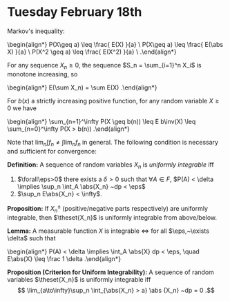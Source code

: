 # Tuesday February 18th

Markov's inequality:

\begin{align*}
P(X\geq a) \leq \frac{ E(X) }{a} \\
P(X\geq a) \leq \frac{ E(\abs X) }{a} \\
P(X^2 \geq a) \leq \frac{ E(X^2) }{a} \\
.\end{align*}

For any sequence $X_n\geq 0$, the sequence $S_n = \sum_{i=1}^n X_i$ is monotone increasing, so

\begin{align*}
E(\sum X_n) = \sum E(X)
.\end{align*}

For $b(x)$ a strictly increasing positive function, for any random variable $X\geq 0$ we have

\begin{align*}
\sum_{n=1}^\infty P(X \geq b(n)) \leq E b\inv(X) \leq \sum_{n=0}^\infty P(X > b(n))
.\end{align*}

Note that $\lim_n \int f_n \neq \int \lim_n f_n$ in general.
The following condition is necessary and sufficient for convergence:

**Definition:**
A sequence of random variables $X_n$ is *uniformly integrable* iff 

1. $\forall\eps>0$ there exists a $\delta > 0$ such that $\forall A\in F$, $P(A) < \delta \implies \sup_n \int_A \abs{X_n} ~dp < \eps$
2. $\sup_n E\abs{X_n} < \infty$.

**Proposition:**
If $X_n^{\pm}$ (positive/negative parts respectively) are uniformly integrable, then $\theset{X_n}$ is uniformly integrable from above/below.

**Lemma:**
A measurable function $X$ is integrable $\iff$ for all $\eps,~\exists \delta$ such that

\begin{align*}
P(A) < \delta \implies \int_A \abs{X} dp < \eps, \quad E\abs{X} \leq \frac 1 \delta
.\end{align*}

**Proposition (Criterion for Uniform Integrability):**
A sequence of random variables $\theset{X_n}$ is uniformly integrable iff 
$$
\lim_{a\to\infty}\sup_n \int_{\abs{X_n} > a} \abs {X_n} ~dp = 0
.$$
